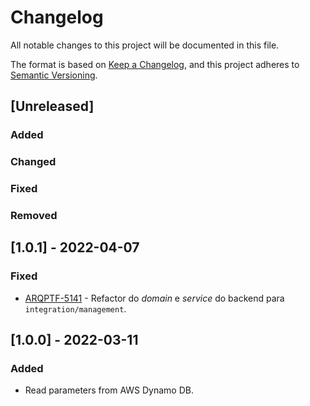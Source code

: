 # Changelog

All notable changes to this project will be documented in this file.

The format is based on [Keep a Changelog](https://keepachangelog.com/en/1.0.0/),
and this project adheres to [Semantic Versioning](https://semver.org/spec/v2.0.0.html).

## [Unreleased]

### Added

### Changed

### Fixed

### Removed

## [1.0.1] - 2022-04-07

### Fixed

- [ARQPTF-5141](https://jira.senior.com.br/browse/ARQPTF-5141) - Refactor do *domain* e *service* do backend para `integration/management`.

## [1.0.0] - 2022-03-11

### Added

- Read parameters from AWS Dynamo DB.
